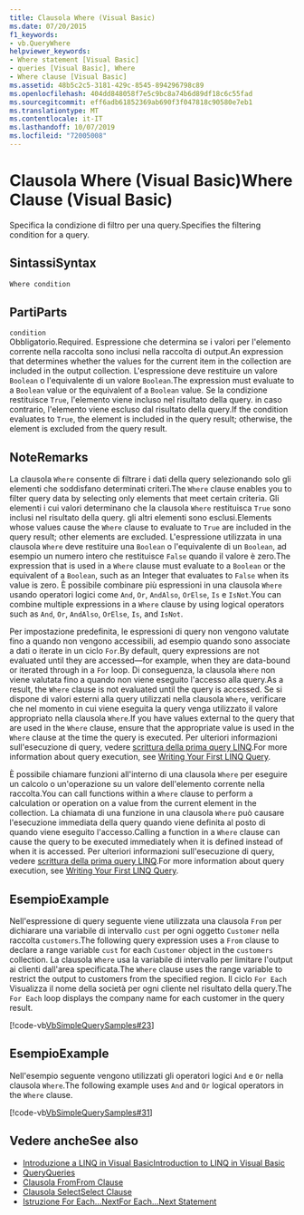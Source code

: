 ```yaml
---
title: Clausola Where (Visual Basic)
ms.date: 07/20/2015
f1_keywords:
- vb.QueryWhere
helpviewer_keywords:
- Where statement [Visual Basic]
- queries [Visual Basic], Where
- Where clause [Visual Basic]
ms.assetid: 48b5c2c5-3181-429c-8545-894296798c89
ms.openlocfilehash: 404dd848058f7e5c9bc8a74b6d89df18c6c55fad
ms.sourcegitcommit: eff6adb61852369ab690f3f047818c90580e7eb1
ms.translationtype: MT
ms.contentlocale: it-IT
ms.lasthandoff: 10/07/2019
ms.locfileid: "72005008"
---
```

# <a name="where-clause-visual-basic"></a><span data-ttu-id="1bee4-102">Clausola Where (Visual Basic)</span><span class="sxs-lookup"><span data-stu-id="1bee4-102">Where Clause (Visual Basic)</span></span>
<span data-ttu-id="1bee4-103">Specifica la condizione di filtro per una query.</span><span class="sxs-lookup"><span data-stu-id="1bee4-103">Specifies the filtering condition for a query.</span></span>  
  
## <a name="syntax"></a><span data-ttu-id="1bee4-104">Sintassi</span><span class="sxs-lookup"><span data-stu-id="1bee4-104">Syntax</span></span>  
  
```vb  
Where condition  
```  
  
## <a name="parts"></a><span data-ttu-id="1bee4-105">Parti</span><span class="sxs-lookup"><span data-stu-id="1bee4-105">Parts</span></span>  
 `condition`  
 <span data-ttu-id="1bee4-106">Obbligatorio.</span><span class="sxs-lookup"><span data-stu-id="1bee4-106">Required.</span></span> <span data-ttu-id="1bee4-107">Espressione che determina se i valori per l'elemento corrente nella raccolta sono inclusi nella raccolta di output.</span><span class="sxs-lookup"><span data-stu-id="1bee4-107">An expression that determines whether the values for the current item in the collection are included in the output collection.</span></span> <span data-ttu-id="1bee4-108">L'espressione deve restituire un valore `Boolean` o l'equivalente di un valore `Boolean`.</span><span class="sxs-lookup"><span data-stu-id="1bee4-108">The expression must evaluate to a `Boolean` value or the equivalent of a `Boolean` value.</span></span> <span data-ttu-id="1bee4-109">Se la condizione restituisce `True`, l'elemento viene incluso nel risultato della query. in caso contrario, l'elemento viene escluso dal risultato della query.</span><span class="sxs-lookup"><span data-stu-id="1bee4-109">If the condition evaluates to `True`, the element is included in the query result; otherwise, the element is excluded from the query result.</span></span>  
  
## <a name="remarks"></a><span data-ttu-id="1bee4-110">Note</span><span class="sxs-lookup"><span data-stu-id="1bee4-110">Remarks</span></span>  
 <span data-ttu-id="1bee4-111">La clausola `Where` consente di filtrare i dati della query selezionando solo gli elementi che soddisfano determinati criteri.</span><span class="sxs-lookup"><span data-stu-id="1bee4-111">The `Where` clause enables you to filter query data by selecting only elements that meet certain criteria.</span></span> <span data-ttu-id="1bee4-112">Gli elementi i cui valori determinano che la clausola `Where` restituisca `True` sono inclusi nel risultato della query. gli altri elementi sono esclusi.</span><span class="sxs-lookup"><span data-stu-id="1bee4-112">Elements whose values cause the `Where` clause to evaluate to `True` are included in the query result; other elements are excluded.</span></span> <span data-ttu-id="1bee4-113">L'espressione utilizzata in una clausola `Where` deve restituire una `Boolean` o l'equivalente di un `Boolean`, ad esempio un numero intero che restituisce `False` quando il valore è zero.</span><span class="sxs-lookup"><span data-stu-id="1bee4-113">The expression that is used in a `Where` clause must evaluate to a `Boolean` or the equivalent of a `Boolean`, such as an Integer that evaluates to `False` when its value is zero.</span></span> <span data-ttu-id="1bee4-114">È possibile combinare più espressioni in una clausola `Where` usando operatori logici come `And`, `Or`, `AndAlso`, `OrElse`, `Is` e `IsNot`.</span><span class="sxs-lookup"><span data-stu-id="1bee4-114">You can combine multiple expressions in a `Where` clause by using logical operators such as `And`, `Or`, `AndAlso`, `OrElse`, `Is`, and `IsNot`.</span></span>  
  
 <span data-ttu-id="1bee4-115">Per impostazione predefinita, le espressioni di query non vengono valutate fino a quando non vengono accessibili, ad esempio quando sono associate a dati o iterate in un ciclo `For`.</span><span class="sxs-lookup"><span data-stu-id="1bee4-115">By default, query expressions are not evaluated until they are accessed—for example, when they are data-bound or iterated through in a `For` loop.</span></span> <span data-ttu-id="1bee4-116">Di conseguenza, la clausola `Where` non viene valutata fino a quando non viene eseguito l'accesso alla query.</span><span class="sxs-lookup"><span data-stu-id="1bee4-116">As a result, the `Where` clause is not evaluated until the query is accessed.</span></span> <span data-ttu-id="1bee4-117">Se si dispone di valori esterni alla query utilizzati nella clausola `Where`, verificare che nel momento in cui viene eseguita la query venga utilizzato il valore appropriato nella clausola `Where`.</span><span class="sxs-lookup"><span data-stu-id="1bee4-117">If you have values external to the query that are used in the `Where` clause, ensure that the appropriate value is used in the `Where` clause at the time the query is executed.</span></span> <span data-ttu-id="1bee4-118">Per ulteriori informazioni sull'esecuzione di query, vedere [scrittura della prima query LINQ](../../../visual-basic/programming-guide/concepts/linq/writing-your-first-linq-query.md).</span><span class="sxs-lookup"><span data-stu-id="1bee4-118">For more information about query execution, see [Writing Your First LINQ Query](../../../visual-basic/programming-guide/concepts/linq/writing-your-first-linq-query.md).</span></span>  
  
 <span data-ttu-id="1bee4-119">È possibile chiamare funzioni all'interno di una clausola `Where` per eseguire un calcolo o un'operazione su un valore dell'elemento corrente nella raccolta.</span><span class="sxs-lookup"><span data-stu-id="1bee4-119">You can call functions within a `Where` clause to perform a calculation or operation on a value from the current element in the collection.</span></span> <span data-ttu-id="1bee4-120">La chiamata di una funzione in una clausola `Where` può causare l'esecuzione immediata della query quando viene definita al posto di quando viene eseguito l'accesso.</span><span class="sxs-lookup"><span data-stu-id="1bee4-120">Calling a function in a `Where` clause can cause the query to be executed immediately when it is defined instead of when it is accessed.</span></span> <span data-ttu-id="1bee4-121">Per ulteriori informazioni sull'esecuzione di query, vedere [scrittura della prima query LINQ](../../../visual-basic/programming-guide/concepts/linq/writing-your-first-linq-query.md).</span><span class="sxs-lookup"><span data-stu-id="1bee4-121">For more information about query execution, see [Writing Your First LINQ Query](../../../visual-basic/programming-guide/concepts/linq/writing-your-first-linq-query.md).</span></span>  
  
## <a name="example"></a><span data-ttu-id="1bee4-122">Esempio</span><span class="sxs-lookup"><span data-stu-id="1bee4-122">Example</span></span>  
 <span data-ttu-id="1bee4-123">Nell'espressione di query seguente viene utilizzata una clausola `From` per dichiarare una variabile di intervallo `cust` per ogni oggetto `Customer` nella raccolta `customers`.</span><span class="sxs-lookup"><span data-stu-id="1bee4-123">The following query expression uses a `From` clause to declare a range variable `cust` for each `Customer` object in the `customers` collection.</span></span> <span data-ttu-id="1bee4-124">La clausola `Where` usa la variabile di intervallo per limitare l'output ai clienti dall'area specificata.</span><span class="sxs-lookup"><span data-stu-id="1bee4-124">The `Where` clause uses the range variable to restrict the output to customers from the specified region.</span></span> <span data-ttu-id="1bee4-125">Il ciclo `For Each` Visualizza il nome della società per ogni cliente nel risultato della query.</span><span class="sxs-lookup"><span data-stu-id="1bee4-125">The `For Each` loop displays the company name for each customer in the query result.</span></span>  
  
 [!code-vb[VbSimpleQuerySamples#23](~/samples/snippets/visualbasic/VS_Snippets_VBCSharp/VbSimpleQuerySamples/VB/QuerySamples1.vb#23)]  
  
## <a name="example"></a><span data-ttu-id="1bee4-126">Esempio</span><span class="sxs-lookup"><span data-stu-id="1bee4-126">Example</span></span>  
 <span data-ttu-id="1bee4-127">Nell'esempio seguente vengono utilizzati gli operatori logici `And` e `Or` nella clausola `Where`.</span><span class="sxs-lookup"><span data-stu-id="1bee4-127">The following example uses `And` and `Or` logical operators in the `Where` clause.</span></span>  
  
 [!code-vb[VbSimpleQuerySamples#31](~/samples/snippets/visualbasic/VS_Snippets_VBCSharp/VbSimpleQuerySamples/VB/QuerySamples1.vb#31)]  
  
## <a name="see-also"></a><span data-ttu-id="1bee4-128">Vedere anche</span><span class="sxs-lookup"><span data-stu-id="1bee4-128">See also</span></span>

- [<span data-ttu-id="1bee4-129">Introduzione a LINQ in Visual Basic</span><span class="sxs-lookup"><span data-stu-id="1bee4-129">Introduction to LINQ in Visual Basic</span></span>](../../../visual-basic/programming-guide/language-features/linq/introduction-to-linq.md)
- [<span data-ttu-id="1bee4-130">Query</span><span class="sxs-lookup"><span data-stu-id="1bee4-130">Queries</span></span>](../../../visual-basic/language-reference/queries/index.md)
- [<span data-ttu-id="1bee4-131">Clausola From</span><span class="sxs-lookup"><span data-stu-id="1bee4-131">From Clause</span></span>](../../../visual-basic/language-reference/queries/from-clause.md)
- [<span data-ttu-id="1bee4-132">Clausola Select</span><span class="sxs-lookup"><span data-stu-id="1bee4-132">Select Clause</span></span>](../../../visual-basic/language-reference/queries/select-clause.md)
- [<span data-ttu-id="1bee4-133">Istruzione For Each...Next</span><span class="sxs-lookup"><span data-stu-id="1bee4-133">For Each...Next Statement</span></span>](../../../visual-basic/language-reference/statements/for-each-next-statement.md)
